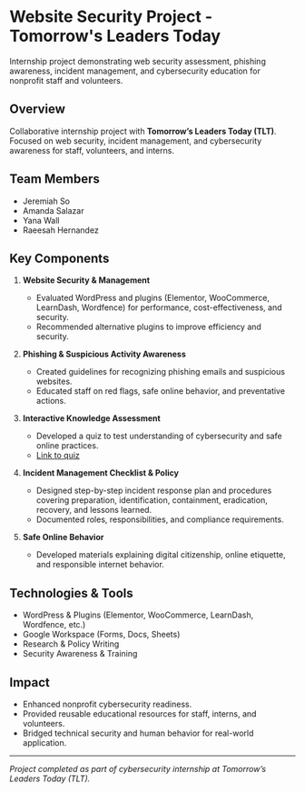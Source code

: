 # Website Security Project - Tomorrow's Leaders Today
Internship project demonstrating web security assessment, phishing awareness, incident management, and cybersecurity education for nonprofit staff and volunteers.

## Overview
Collaborative internship project with **Tomorrow’s Leaders Today (TLT)**. Focused on web security, incident management, and cybersecurity awareness for staff, volunteers, and interns.

## Team Members
- Jeremiah So
- Amanda Salazar
- Yana Wall
- Raeesah Hernandez

## Key Components
1. **Website Security & Management**
   - Evaluated WordPress and plugins (Elementor, WooCommerce, LearnDash, Wordfence) for performance, cost-effectiveness, and security.
   - Recommended alternative plugins to improve efficiency and security.

2. **Phishing & Suspicious Activity Awareness**
   - Created guidelines for recognizing phishing emails and suspicious websites.
   - Educated staff on red flags, safe online behavior, and preventative actions.

3. **Interactive Knowledge Assessment**
   - Developed a quiz to test understanding of cybersecurity and safe online practices.
   - [Link to quiz](https://docs.google.com/forms/d/e/1FAIpQLSf2HH49e4oxGyWcPVYskGK94LqzFt9sZvcc90L2r0CQmHhdrA/viewform?usp=dialog)

4. **Incident Management Checklist & Policy**
   - Designed step-by-step incident response plan and procedures covering preparation, identification, containment, eradication, recovery, and lessons learned.
   - Documented roles, responsibilities, and compliance requirements.

5. **Safe Online Behavior**
   - Developed materials explaining digital citizenship, online etiquette, and responsible internet behavior.

## Technologies & Tools
- WordPress & Plugins (Elementor, WooCommerce, LearnDash, Wordfence, etc.)
- Google Workspace (Forms, Docs, Sheets)
- Research & Policy Writing
- Security Awareness & Training

## Impact
- Enhanced nonprofit cybersecurity readiness.
- Provided reusable educational resources for staff, interns, and volunteers.
- Bridged technical security and human behavior for real-world application.

---

*Project completed as part of cybersecurity internship at Tomorrow’s Leaders Today (TLT).*
